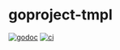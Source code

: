 # goproject-tmpl

[![godoc](https://godoc.org/github.com/WillAbides/goproject-tmpl?status.svg)](https://godoc.org/github.com/WillAbides/goproject-tmpl)
[![ci](https://github.com/WillAbides/goproject-tmpl/workflows/ci/badge.svg?branch=master&event=push)](https://github.com/WillAbides/goproject-tmpl/actions?query=workflow%3Aci+branch%3Amaster+event%3Apush)
